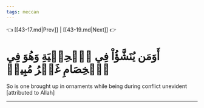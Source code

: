 ```yaml
---
tags: meccan
---
```


👈 [[43-17.md|Prev]] | [[43-19.md|Next]] 👉

# أَوَمَن يُنَشَّؤُاْ فِي ٱلۡحِلۡيَةِ وَهُوَ فِي ٱلۡخِصَامِ غَيۡرُ مُبِينٖ

So is one brought up in ornaments while being during conflict unevident [attributed to Allah]

---

